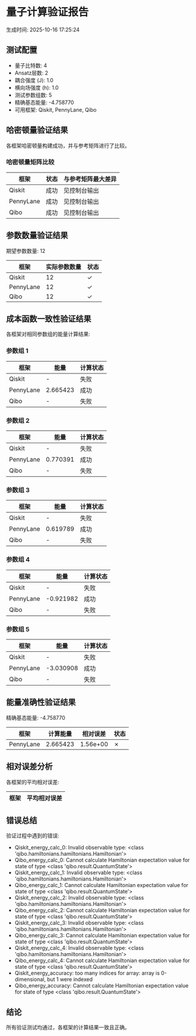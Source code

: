 # 量子计算验证报告

生成时间: 2025-10-16 17:25:24

## 测试配置

- 量子比特数: 4
- Ansatz层数: 2
- 耦合强度 (J): 1.0
- 横向场强度 (h): 1.0
- 测试参数组数: 5
- 精确基态能量: -4.758770
- 可用框架: Qiskit, PennyLane, Qibo

## 哈密顿量验证结果

各框架哈密顿量构建成功，并与参考矩阵进行了比较。

### 哈密顿量矩阵比较

| 框架 | 状态 | 与参考矩阵最大差异 |
|------|------|---------------------|
| Qiskit | 成功 | 见控制台输出 |
| PennyLane | 成功 | 见控制台输出 |
| Qibo | 成功 | 见控制台输出 |

## 参数数量验证结果

期望参数数量: 12

| 框架 | 实际参数数量 | 状态 |
|------|-------------|------|
| Qiskit | 12 | ✓ |
| PennyLane | 12 | ✓ |
| Qibo | 12 | ✓ |

## 成本函数一致性验证结果

各框架对相同参数组的能量计算结果:

### 参数组 1

| 框架 | 能量 | 计算状态 |
|------|------|----------|
| Qiskit | - | 失败 |
| PennyLane | 2.665423 | 成功 |
| Qibo | - | 失败 |

### 参数组 2

| 框架 | 能量 | 计算状态 |
|------|------|----------|
| Qiskit | - | 失败 |
| PennyLane | 0.770391 | 成功 |
| Qibo | - | 失败 |

### 参数组 3

| 框架 | 能量 | 计算状态 |
|------|------|----------|
| Qiskit | - | 失败 |
| PennyLane | 0.619789 | 成功 |
| Qibo | - | 失败 |

### 参数组 4

| 框架 | 能量 | 计算状态 |
|------|------|----------|
| Qiskit | - | 失败 |
| PennyLane | -0.921982 | 成功 |
| Qibo | - | 失败 |

### 参数组 5

| 框架 | 能量 | 计算状态 |
|------|------|----------|
| Qiskit | - | 失败 |
| PennyLane | -3.030908 | 成功 |
| Qibo | - | 失败 |

## 能量准确性验证结果

精确基态能量: -4.758770

| 框架 | 计算能量 | 相对误差 | 状态 |
|------|----------|----------|------|
| PennyLane | 2.665423 | 1.56e+00 | ✗ |

## 相对误差分析

各框架的平均相对误差:

| 框架 | 平均相对误差 |
|------|-------------|

## 错误总结

验证过程中遇到的错误:

- Qiskit_energy_calc_0: Invalid observable type: <class 'qibo.hamiltonians.hamiltonians.Hamiltonian'>
- Qibo_energy_calc_0: Cannot calculate Hamiltonian expectation value for state of type <class 'qibo.result.QuantumState'>
- Qiskit_energy_calc_1: Invalid observable type: <class 'qibo.hamiltonians.hamiltonians.Hamiltonian'>
- Qibo_energy_calc_1: Cannot calculate Hamiltonian expectation value for state of type <class 'qibo.result.QuantumState'>
- Qiskit_energy_calc_2: Invalid observable type: <class 'qibo.hamiltonians.hamiltonians.Hamiltonian'>
- Qibo_energy_calc_2: Cannot calculate Hamiltonian expectation value for state of type <class 'qibo.result.QuantumState'>
- Qiskit_energy_calc_3: Invalid observable type: <class 'qibo.hamiltonians.hamiltonians.Hamiltonian'>
- Qibo_energy_calc_3: Cannot calculate Hamiltonian expectation value for state of type <class 'qibo.result.QuantumState'>
- Qiskit_energy_calc_4: Invalid observable type: <class 'qibo.hamiltonians.hamiltonians.Hamiltonian'>
- Qibo_energy_calc_4: Cannot calculate Hamiltonian expectation value for state of type <class 'qibo.result.QuantumState'>
- Qiskit_energy_accuracy: too many indices for array: array is 0-dimensional, but 1 were indexed
- Qibo_energy_accuracy: Cannot calculate Hamiltonian expectation value for state of type <class 'qibo.result.QuantumState'>

## 结论

所有验证测试均通过，各框架的计算结果一致且正确。
